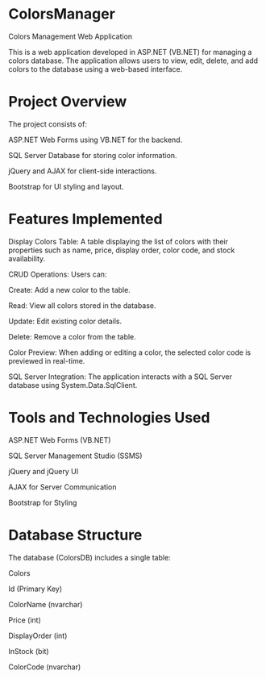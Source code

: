 # ColorsManager
Colors Management Web Application

This is a web application developed in ASP.NET (VB.NET) for managing a colors database. The application allows users to view, edit, delete, and add colors to the database using a web-based interface.

# Project Overview

The project consists of:

ASP.NET Web Forms using VB.NET for the backend.

SQL Server Database for storing color information.

jQuery and AJAX for client-side interactions.

Bootstrap for UI styling and layout.

# Features Implemented

Display Colors Table: A table displaying the list of colors with their properties such as name, price, display order, color code, and stock availability.

CRUD Operations: Users can:

Create: Add a new color to the table.

Read: View all colors stored in the database.

Update: Edit existing color details.

Delete: Remove a color from the table.

Color Preview: When adding or editing a color, the selected color code is previewed in real-time.

SQL Server Integration: The application interacts with a SQL Server database using System.Data.SqlClient.

# Tools and Technologies Used

ASP.NET Web Forms (VB.NET)

SQL Server Management Studio (SSMS)

jQuery and jQuery UI

AJAX for Server Communication

Bootstrap for Styling

# Database Structure

The database (ColorsDB) includes a single table:

Colors

Id (Primary Key)

ColorName (nvarchar)

Price (int)

DisplayOrder (int)

InStock (bit)

ColorCode (nvarchar)
